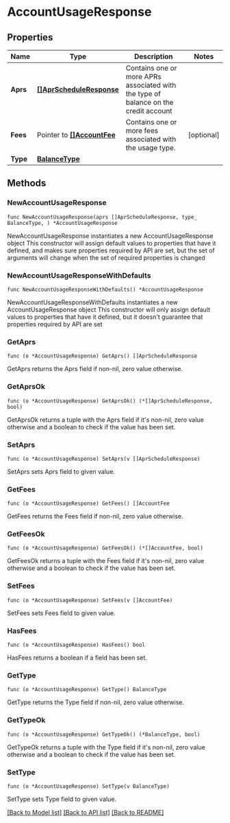 # AccountUsageResponse

## Properties

Name | Type | Description | Notes
------------ | ------------- | ------------- | -------------
**Aprs** | [**[]AprScheduleResponse**](AprScheduleResponse.md) | Contains one or more APRs associated with the type of balance on the credit account | 
**Fees** | Pointer to [**[]AccountFee**](AccountFee.md) | Contains one or more fees associated with the usage type. | [optional] 
**Type** | [**BalanceType**](BalanceType.md) |  | 

## Methods

### NewAccountUsageResponse

`func NewAccountUsageResponse(aprs []AprScheduleResponse, type_ BalanceType, ) *AccountUsageResponse`

NewAccountUsageResponse instantiates a new AccountUsageResponse object
This constructor will assign default values to properties that have it defined,
and makes sure properties required by API are set, but the set of arguments
will change when the set of required properties is changed

### NewAccountUsageResponseWithDefaults

`func NewAccountUsageResponseWithDefaults() *AccountUsageResponse`

NewAccountUsageResponseWithDefaults instantiates a new AccountUsageResponse object
This constructor will only assign default values to properties that have it defined,
but it doesn't guarantee that properties required by API are set

### GetAprs

`func (o *AccountUsageResponse) GetAprs() []AprScheduleResponse`

GetAprs returns the Aprs field if non-nil, zero value otherwise.

### GetAprsOk

`func (o *AccountUsageResponse) GetAprsOk() (*[]AprScheduleResponse, bool)`

GetAprsOk returns a tuple with the Aprs field if it's non-nil, zero value otherwise
and a boolean to check if the value has been set.

### SetAprs

`func (o *AccountUsageResponse) SetAprs(v []AprScheduleResponse)`

SetAprs sets Aprs field to given value.


### GetFees

`func (o *AccountUsageResponse) GetFees() []AccountFee`

GetFees returns the Fees field if non-nil, zero value otherwise.

### GetFeesOk

`func (o *AccountUsageResponse) GetFeesOk() (*[]AccountFee, bool)`

GetFeesOk returns a tuple with the Fees field if it's non-nil, zero value otherwise
and a boolean to check if the value has been set.

### SetFees

`func (o *AccountUsageResponse) SetFees(v []AccountFee)`

SetFees sets Fees field to given value.

### HasFees

`func (o *AccountUsageResponse) HasFees() bool`

HasFees returns a boolean if a field has been set.

### GetType

`func (o *AccountUsageResponse) GetType() BalanceType`

GetType returns the Type field if non-nil, zero value otherwise.

### GetTypeOk

`func (o *AccountUsageResponse) GetTypeOk() (*BalanceType, bool)`

GetTypeOk returns a tuple with the Type field if it's non-nil, zero value otherwise
and a boolean to check if the value has been set.

### SetType

`func (o *AccountUsageResponse) SetType(v BalanceType)`

SetType sets Type field to given value.



[[Back to Model list]](../README.md#documentation-for-models) [[Back to API list]](../README.md#documentation-for-api-endpoints) [[Back to README]](../README.md)


